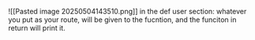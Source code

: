 ![[Pasted image 20250504143510.png]]
in the def user section:
whatever you put as your route, will be given to the fucntion, and the funciton in return will print it.


